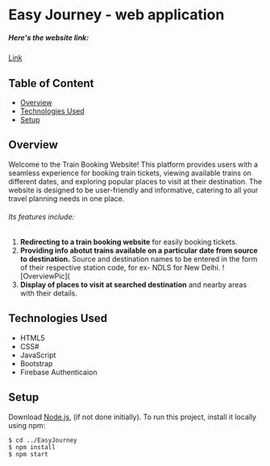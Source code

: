 # Easy Journey - web application
##### Here's the website link:
[Link](https://sakshi04agrawal.github.io/EasyJourney/)

## Table of Content
* [Overview](#overview)
* [Technologies Used](#technologies-used)
* [Setup](#setup)

## Overview
Welcome to the Train Booking Website! This platform provides users with a seamless experience for booking train tickets, viewing available trains on different dates, and exploring popular places to visit at their destination. The website is designed to be user-friendly and informative, catering to all your travel planning needs in one place.
###### Its features include:
1. **Redirecting to a train booking website** for easily booking tickets.
2. **Providing info abotut trains available on a particular date from source to destination.**
  Source and destination names to be entered in the form of their respective station code, for ex- NDLS for New Delhi.
  ![OverviewPic](
3. **Display of places to visit at searched destination** and nearby areas with their details.

## Technologies Used
* HTML5
* CSS#
* JavaScript
* Bootstrap
* Firebase Authenticaion

## Setup
Download [Node.js](https://nodejs.org/en/download/), (if not done initially).
To run this project, install it locally using npm:

```
$ cd ../EasyJourney
$ npm install
$ npm start
```
